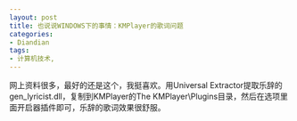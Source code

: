 ```yaml
---
layout: post
title: 也说说WINDOWS下的事情：KMPlayer的歌词问题
categories:
- Diandian
tags:
- 计算机技术, 
---
```

网上资料很多，最好的还是这个，我挺喜欢。用Universal Extractor提取乐辞的gen_lyricist.dll，复制到KMPlayer的The KMPlayer\Plugins目录，然后在选项里面开启器插件即可，乐辞的歌词效果很舒服。
